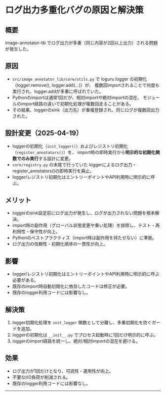 # ログ出力多重化バグの原因と解決策

## 概要
image-annotator-lib でログ出力が多重（同じ内容が2回以上出力）される問題が発生した。

## 原因
- `src/image_annotator_lib/core/utils.py` で loguru logger の初期化（logger.remove(), logger.add(...)）が、
  複数回importされることで何度も実行され、logger.addが多重に呼ばれていた。
- Pythonのimportは通常1回だが、相対importや絶対importの混在、
  モジュールのimport経路の違いで初期化処理が複数回走ることがある。
- その結果、loggerのsink（出力先）が重複登録され、同じログが複数回出力された。

## 設計変更（2025-04-19）
- loggerの初期化（`init_logger()`）およびレジストリ初期化（`register_annotators()`）を、
  import時の即時実行から**明示的な初期化関数でのみ実行**する設計に変更。
- `core/registry.py` の末尾で行っていた loggerによるログ出力・register_annotators()の即時実行を廃止。
- logger/レジストリ初期化はエントリーポイントやAPI利用時に明示的に呼ぶ。

## メリット
- loggerのsink設定前にログ出力が発生し、ログが出力されない問題を根本解決。
- import時の副作用（グローバル状態変更や重い処理）を排除し、テスト・再利用性・保守性が向上。
- Pythonのベストプラクティス（import時は副作用を持たせない）に準拠。
- ログ出力の信頼性・初期化順序の一貫性が向上。

## 影響
- logger/レジストリ初期化はエントリーポイントやAPI利用時に明示的に呼ぶ必要がある。
- 既存のimport時自動初期化に依存したコードは修正が必要。
- 既存のlogger利用コードには影響なし。

## 解決策
1. logger初期化処理を `init_logger` 関数として分離し、多重初期化を防ぐガードを追加。
2. loggerの初期化は `__init__.py` でプロセス起動時に1回だけ明示的に呼ぶ。
3. loggerのimport経路を統一し、絶対/相対importの混在を避ける。

## 効果
- ログ出力が1回だけとなり、可読性・運用性が向上。
- 不要なI/O負荷が削減される。
- 既存のlogger利用コードには影響なし。

--- 